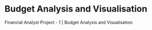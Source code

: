 # Budget Analysis and Visualisation
Financial Analyst Project - 1 | Budget Analysis and Visualisation
